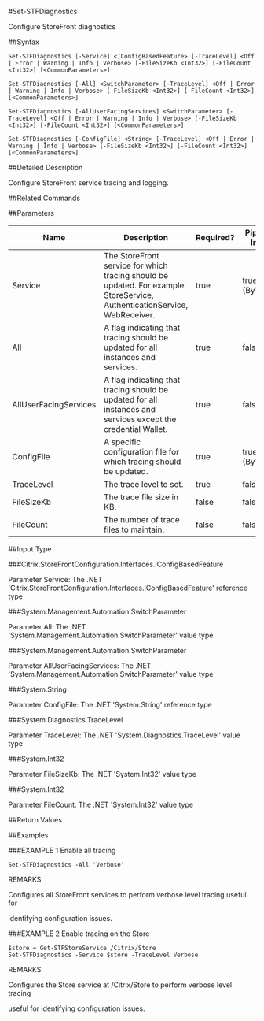 #Set-STFDiagnostics
Configure StoreFront diagnostics
##Syntax
```Set-STFDiagnostics [-Service] <IConfigBasedFeature> [-TraceLevel] <Off | Error | Warning | Info | Verbose> [-FileSizeKb <Int32>] [-FileCount <Int32>] [<CommonParameters>]
Set-STFDiagnostics [-All] <SwitchParameter> [-TraceLevel] <Off | Error | Warning | Info | Verbose> [-FileSizeKb <Int32>] [-FileCount <Int32>] [<CommonParameters>]
Set-STFDiagnostics [-AllUserFacingServices] <SwitchParameter> [-TraceLevel] <Off | Error | Warning | Info | Verbose> [-FileSizeKb <Int32>] [-FileCount <Int32>] [<CommonParameters>]
Set-STFDiagnostics [-ConfigFile] <String> [-TraceLevel] <Off | Error | Warning | Info | Verbose> [-FileSizeKb <Int32>] [-FileCount <Int32>] [<CommonParameters>]
```
##Detailed Description
Configure StoreFront service tracing and logging.
##Related Commands
##Parameters
|Name|Description|Required?|Pipeline Input||--|--|--|--||Service|The StoreFront service for which tracing should be updated. For example: StoreService, AuthenticationService, WebReceiver.|true|true (ByValue)||All|A flag indicating that tracing should be updated for all instances and services.|true|false||AllUserFacingServices|A flag indicating that tracing should be updated for all instances and services except the credential Wallet.|true|false||ConfigFile|A specific configuration file for which tracing should be updated.|true|true (ByValue)||TraceLevel|The trace level to set.|true|false||FileSizeKb|The trace file size in KB.|false|false||FileCount|The number of trace files to maintain.|false|false|##Input Type
###Citrix.StoreFrontConfiguration.Interfaces.IConfigBasedFeature
Parameter Service: The .NET 'Citrix.StoreFrontConfiguration.Interfaces.IConfigBasedFeature' reference type
###System.Management.Automation.SwitchParameter
Parameter All: The .NET 'System.Management.Automation.SwitchParameter' value type
###System.Management.Automation.SwitchParameter
Parameter AllUserFacingServices: The .NET 'System.Management.Automation.SwitchParameter' value type
###System.String
Parameter ConfigFile: The .NET 'System.String' reference type
###System.Diagnostics.TraceLevel
Parameter TraceLevel: The .NET 'System.Diagnostics.TraceLevel' value type
###System.Int32
Parameter FileSizeKb: The .NET 'System.Int32' value type
###System.Int32
Parameter FileCount: The .NET 'System.Int32' value type
##Return Values
##Examples
###EXAMPLE 1 Enable all tracing
```Set-STFDiagnostics -All 'Verbose'
```
REMARKS
Configures all StoreFront services to perform verbose level tracing useful for
identifying configuration issues.
###EXAMPLE 2 Enable tracing on the Store
```$store = Get-STFStoreService /Citrix/Store
Set-STFDiagnostics -Service $store -TraceLevel Verbose
```
REMARKS
Configures the Store service at /Citrix/Store to perform verbose level tracing
useful for identifying configuration issues.
